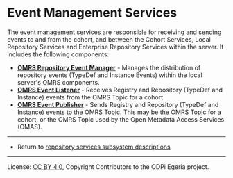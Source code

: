 <!-- SPDX-License-Identifier: CC-BY-4.0 -->
<!-- Copyright Contributors to the ODPi Egeria project. -->

# Event Management Services

The event management services are responsible for receiving and sending events to and
from the cohort, and between the Cohort Services, Local Repository Services and
Enterprise Repository Services within the server.  It includes the following
components:

* **[OMRS Repository Event Manager](../component-descriptions/event-manager.md)** - Manages the distribution of repository events
(TypeDef and Instance Events) within the local server's OMRS components.
* **[OMRS Event Listener](../component-descriptions/event-listener.md)** - Receives Registry and Repository (TypeDef and Instance)
events from the OMRS Topic for a cohort.
* **[OMRS Event Publisher](../component-descriptions/event-publisher.md)** - Sends Registry and Repository (TypeDef and Instance)
events to the OMRS Topic.
This may be the OMRS Topic for a cohort, or the OMRS Topic used by the Open Metadata Access Services (OMAS).




----
* Return to [repository services subsystem descriptions]()

----
License: [CC BY 4.0](https://creativecommons.org/licenses/by/4.0/),
Copyright Contributors to the ODPi Egeria project.


